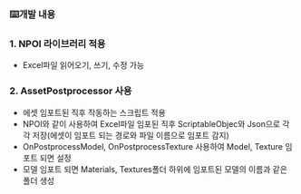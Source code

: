 ### ⌨️개발 내용

### 1. NPOI 라이브러리 적용

- Excel파일 읽어오기, 쓰기, 수정 가능

### 2. AssetPostprocessor 사용

- 에셋 임포트된 직후 작동하는 스크립트 적용
- NPOI와 같이 사용하여 Excel파일 임포된 직후 ScriptableObjec와 Json으로 각각 저장(에셋이 임포트 되는 경로와 파일 이름으로 임포트 감지)
- OnPostprocessModel, OnPostprocessTexture 사용하여 Model, Texture 임포트 되면 설정
- 모델 임포트 되면 Materials, Textures폴더 하위에 임포트된 모델의 이름과 같은 폴더 생성
